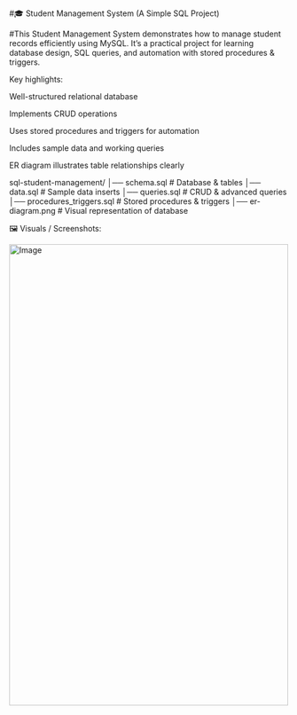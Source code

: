#🎓 Student Management System (A Simple SQL Project)

#This Student Management System demonstrates how to manage student records efficiently using MySQL.
It’s a practical project for learning database design, SQL queries, and automation with stored procedures & triggers.

Key highlights:

Well-structured relational database

Implements CRUD operations

Uses stored procedures and triggers for automation

Includes sample data and working queries

ER diagram illustrates table relationships clearly

sql-student-management/
│── schema.sql              # Database & tables
│── data.sql                # Sample data inserts
│── queries.sql             # CRUD & advanced queries
│── procedures_triggers.sql # Stored procedures & triggers
│── er-diagram.png          # Visual representation of database

🖼 Visuals / Screenshots:

<img width="503" height="832" alt="Image" src="https://github.com/user-attachments/assets/c844ef66-588a-42c2-bfdf-959b25dca597" />
